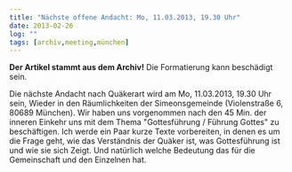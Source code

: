 ```yaml
---
title: "Nächste offene Andacht: Mo, 11.03.2013, 19.30 Uhr"
date: 2013-02-26
log: ""
tags: [archiv,meeting,münchen]
---
```

**Der Artikel stammt aus dem Archiv!** Die Formatierung kann beschädigt sein.


Die nächste Andacht nach Quäkerart wird am Mo, 11.03.2013, 19.30 Uhr sein, Wieder in den Räumlichkeiten der Simeonsgemeinde (Violenstraße 6, 80689 München). Wir haben uns vorgenommen nach den 45 Min. der inneren Einkehr uns mit dem Thema "Gottesführung / Führung Gottes" zu beschäftigen. Ich werde ein Paar kurze Texte vorbereiten, in denen es um die Frage geht, wie das Verständnis der Quäker ist, was Gottesführung ist und wie sie sich Zeigt. Und natürlich welche Bedeutung das für die Gemeinschaft und den Einzelnen hat.
<!--break-->

